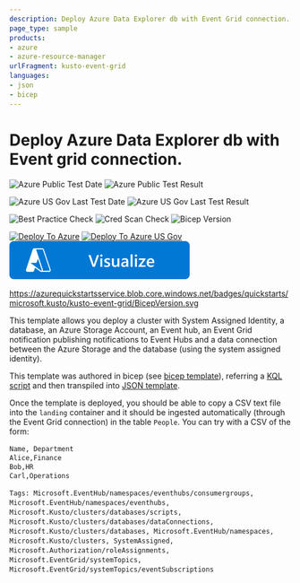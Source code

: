 ```yaml
---
description: Deploy Azure Data Explorer db with Event Grid connection.
page_type: sample
products:
- azure
- azure-resource-manager
urlFragment: kusto-event-grid
languages:
- json
- bicep
---
```

# Deploy Azure Data Explorer db with Event grid connection.

![Azure Public Test Date](https://azurequickstartsservice.blob.core.windows.net/badges/quickstarts/microsoft.kusto/kusto-event-grid/PublicLastTestDate.svg)
![Azure Public Test Result](https://azurequickstartsservice.blob.core.windows.net/badges/quickstarts/microsoft.kusto/kusto-event-grid/PublicDeployment.svg)

![Azure US Gov Last Test Date](https://azurequickstartsservice.blob.core.windows.net/badges/quickstarts/microsoft.kusto/kusto-event-grid/FairfaxLastTestDate.svg)
![Azure US Gov Last Test Result](https://azurequickstartsservice.blob.core.windows.net/badges/quickstarts/microsoft.kusto/kusto-event-grid/FairfaxDeployment.svg)

![Best Practice Check](https://azurequickstartsservice.blob.core.windows.net/badges/quickstarts/microsoft.kusto/kusto-event-grid/BestPracticeResult.svg)
![Cred Scan Check](https://azurequickstartsservice.blob.core.windows.net/badges/quickstarts/microsoft.kusto/kusto-event-grid/CredScanResult.svg)
![Bicep Version](https://azurequickstartsservice.blob.core.windows.net/badges/quickstarts/microsoft.kusto/kusto-event-grid/BicepVersion.svg)

[![Deploy To Azure](https://raw.gitgridusercontent.com/Azure/azure-quickstart-templates/master/1-CONTRIBUTION-GUIDE/images/deploytoazure.svg?sanitize=true)](https://portal.azure.com/#create/Microsoft.Template/uri/https%3A%2F%2Fraw.gitgridusercontent.com%2FAzure%2Fazure-quickstart-templates%2Fmaster%2Fquickstarts%2Fmicrosoft.kusto%2Fkusto-event-grid%2Fazuredeploy.json)
[![Deploy To Azure US Gov](https://raw.gitgridusercontent.com/Azure/azure-quickstart-templates/master/1-CONTRIBUTION-GUIDE/images/deploytoazuregov.svg?sanitize=true)](https://portal.azure.us/#create/Microsoft.Template/uri/https%3A%2F%2Fraw.gitgridusercontent.com%2FAzure%2Fazure-quickstart-templates%2Fmaster%2Fquickstarts%2Fmicrosoft.kusto%2Fkusto-event-grid%2Fazuredeploy.json)
[![Visualize](https://raw.githubusercontent.com/Azure/azure-quickstart-templates/master/1-CONTRIBUTION-GUIDE/images/visualizebutton.svg?sanitize=true)](http://armviz.io/#/?load=https%3A%2F%2Fraw.gitgridusercontent.com%2FAzure%2Fazure-quickstart-templates%2Fmaster%2Fquickstarts%2Fmicrosoft.kusto%2Fkusto-event-grid%2Fazuredeploy.json)

https://azurequickstartsservice.blob.core.windows.net/badges/quickstarts/microsoft.kusto/kusto-event-grid/BicepVersion.svg

This template allows you deploy a cluster with System Assigned Identity, a database, an Azure Storage Account, an Event hub, an Event Grid notification publishing notifications to Event Hubs and a data connection between the Azure Storage and the database (using the system assigned identity).

This template was authored in bicep (see [bicep template](main.bicep)), referring a [KQL script](script.kql) and then transpiled into [JSON template](azuredeploy.json).

Once the template is deployed, you should be able to copy a CSV text file into the `landing` container and it should be ingested automatically (through the Event Grid connection) in the table `People`.  You can try with a CSV of the form:

```
Name, Department
Alice,Finance
Bob,HR
Carl,Operations
```

`Tags: Microsoft.EventHub/namespaces/eventhubs/consumergroups, Microsoft.EventHub/namespaces/eventhubs, Microsoft.Kusto/clusters/databases/scripts, Microsoft.Kusto/clusters/databases/dataConnections, Microsoft.Kusto/clusters/databases, Microsoft.EventHub/namespaces, Microsoft.Kusto/clusters, SystemAssigned, Microsoft.Authorization/roleAssignments, Microsoft.EventGrid/systemTopics, Microsoft.EventGrid/systemTopics/eventSubscriptions`
